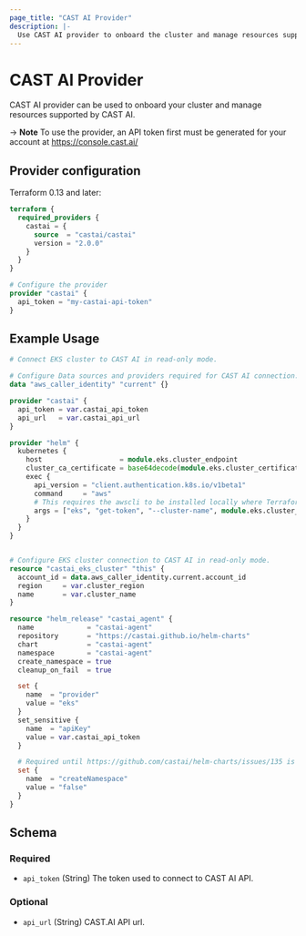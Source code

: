 ```yaml
---
page_title: "CAST AI Provider"
description: |-
  Use CAST AI provider to onboard the cluster and manage resources supported by CAST AI.
---
```


# CAST AI Provider

CAST AI provider can be used to onboard your cluster and manage resources supported by CAST AI.

-> **Note** To use the provider, an API token first must be generated for your account at https://console.cast.ai/

## Provider configuration

Terraform 0.13 and later:

```terraform
terraform {
  required_providers {
    castai = {
      source  = "castai/castai"
      version = "2.0.0"
    }
  }
}

# Configure the provider
provider "castai" {
  api_token = "my-castai-api-token"
}
```

## Example Usage

```terraform
# Connect EKS cluster to CAST AI in read-only mode.

# Configure Data sources and providers required for CAST AI connection.
data "aws_caller_identity" "current" {}

provider "castai" {
  api_token = var.castai_api_token
  api_url   = var.castai_api_url
}

provider "helm" {
  kubernetes {
    host                   = module.eks.cluster_endpoint
    cluster_ca_certificate = base64decode(module.eks.cluster_certificate_authority_data)
    exec {
      api_version = "client.authentication.k8s.io/v1beta1"
      command     = "aws"
      # This requires the awscli to be installed locally where Terraform is executed.
      args = ["eks", "get-token", "--cluster-name", module.eks.cluster_name, "--region", var.cluster_region]
    }
  }
}


# Configure EKS cluster connection to CAST AI in read-only mode.
resource "castai_eks_cluster" "this" {
  account_id = data.aws_caller_identity.current.account_id
  region     = var.cluster_region
  name       = var.cluster_name
}

resource "helm_release" "castai_agent" {
  name             = "castai-agent"
  repository       = "https://castai.github.io/helm-charts"
  chart            = "castai-agent"
  namespace        = "castai-agent"
  create_namespace = true
  cleanup_on_fail  = true

  set {
    name  = "provider"
    value = "eks"
  }
  set_sensitive {
    name  = "apiKey"
    value = var.castai_api_token
  }

  # Required until https://github.com/castai/helm-charts/issues/135 is fixed.
  set {
    name  = "createNamespace"
    value = "false"
  }
}
```

<!-- schema generated by tfplugindocs -->
## Schema

### Required

- `api_token` (String) The token used to connect to CAST AI API.

### Optional

- `api_url` (String) CAST.AI API url.

